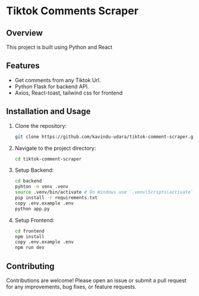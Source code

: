 # Tiktok Comments Scraper

## Overview

This project is built using Python and React

## Features

- Get comments from any Tiktok Url.
- Python Flask for backend API.
- Axios, React-toast, tailwind css for frontend

## Installation and Usage

1. Clone the repository:

   ```bash
   git clone https://github.com/kavindu-udara/tiktok-comment-scraper.git
   ```

2. Navigate to the project directory:

   ```bash
   cd tiktok-comment-scraper
   ```

3. Setup Backend:

   ```bash
   cd backend
   pyhton -m venv .venv
   source .venv/bin/activate # On Windows use `.venv\Scripts\activate`
   pip install -r requirements.txt
   copy .env.example .env
   python app.py 
   ```

4. Setup Frontend:

   ```bash
   cd frontend
   npm install
   copy .env.example .env
   npm run dev
   ```

## Contributing

Contributions are welcome! Please open an issue or submit a pull request for any improvements, bug fixes, or feature requests.